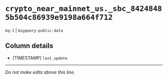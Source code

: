 # `crypto_near_mainnet_us._sbc_84248485b504c86939e9198a664f712`
`bq-1` | `bigquery-public-data`

## Column details
* [TIMESTAMP] `last_update`

-------------------------------------------------------------------------------
*Do not make edits above this line.*

